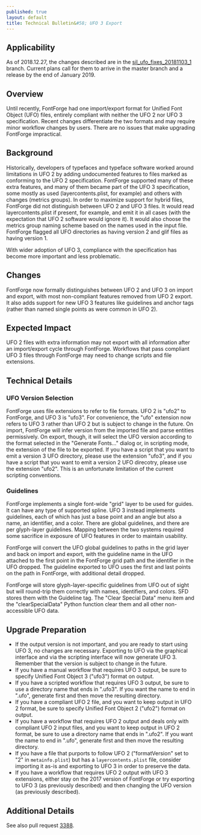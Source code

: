 ```yaml
---
published: true
layout: default
title: Technical Bulletin&#58; UFO 3 Export
---
```


## Applicability

As of 2018.12.27, the changes described are in the [sil_ufo_fixes_20181103_1](https://github.com/fontforge/fontforge/tree/sil_ufo_fixes_20181103_1) branch. Current plans call for them to arrive in the master branch and a release by the end of January 2019.

## Overview

Until recently, FontForge had one import/export format for Unified Font Object (UFO) files, entirely compliant with neither the UFO 2 nor UFO 3 specification. Recent changes differentiate the two formats and may require minor workflow changes by users. There are no issues that make upgrading FontForge impractical.

## Background

Historically, developers of typefaces and typeface software worked around limitations in UFO 2 by adding undocumented features to files marked as conforming to the UFO 2 specification. FontForge supported many of these extra features, and many of them became part of the UFO 3 specification, some mostly as used (layercontents.plist, for example) and others with changes (metrics groups). In order to maximize support for hybrid files, FontForge did not distinguish between UFO 2 and UFO 3 files. It would read layercontents.plist if present, for example, and emit it in all cases (with the expectation that UFO 2 software would ignore it). It would also choose the metrics group naming scheme based on the names used in the input file. FontForge flagged all UFO directories as having version 2 and glif files as having version 1.

With wider adoption of UFO 3, compliance with the specification has become more important and less problematic.

## Changes

FontForge now formally distinguishes between UFO 2 and UFO 3 on import and export, with most non-compliant features removed from UFO 2 export. It also adds support for new UFO 3 features like guidelines and anchor tags (rather than named single points as were common in UFO 2).

## Expected Impact

UFO 2 files with extra information may not export with all information after an import/export cycle through FontForge.
Workflows that pass compliant UFO 3 files through FontForge may need to change scripts and file extensions.

## Technical Details

### UFO Version Selection

FontForge uses file extensions to refer to file formats. UFO 2 is "ufo2" to FontForge, and UFO 3 is "ufo3". For convenience, the "ufo" extension now refers to UFO 3 rather than UFO 2 but is subject to change in the future. On import, FontForge will infer version from the imported file and parse entities permissively. On export, though, it will select the UFO version according to the format selected in the "Generate Fonts..." dialog or, in scripting mode, the extension of the file to be exported. If you have a script that you want to emit a version 3 UFO directory, please use the extension "ufo3", and if you have a script that you want to emit a version 2 UFO direcotry, please use the extension "ufo2". This is an unfortunate limitation of the current scripting conventions.

### Guidelines

FontForge implements a single font-wide "grid" layer to be used for guides. It can have any type of supported spline. UFO 3 instead implements guidelines, each of which has just a base point and an angle but also a name, an identifier, and a color. There are global guidelines, and there are per glyph-layer guidelines. Mapping between the two systems required some sacrifice in exposure of UFO features in order to maintain usability.

FontForge will convert the UFO global guidelines to paths in the grid layer and back on import and export, with the guideline name in the UFO attached to the first point in the FontForge grid path and the identifier in the UFO dropped. The guideline exported to UFO uses the first and last points on the path in FontForge, with additional detail dropped.

FontForge will store glyph-layer-specific guidelines from UFO out of sight but will round-trip them correctly with names, identifiers, and colors. SFD stores them with the Guideline tag. The "Clear Special Data" menu item and the "clearSpecialData" Python function clear them and all other non-accessible UFO data.

## Upgrade Preparation

* If the output version is not important, and you are ready to start using UFO 3, no changes are necessary. Exporting to UFO via the graphical interface and via the scripting interface will now generate UFO 3. Remember that the version is subject to change in the future.
* If you have a manual workflow that requires UFO 3 output, be sure to specify Unified Font Object 3 ("ufo3") format on output.
* If you have a scripted workflow that requires UFO 3 output, be sure to use a directory name that ends in ".ufo3". If you want the name to end in ".ufo", generate first and then move the resulting directory.
* If you have a compliant UFO 2 file, and you want to keep output in UFO 2 format, be sure to specify Unified Font Object 2 ("ufo2") format on output.
* If you have a workflow that requires UFO 2 output and deals only with compliant UFO 2 input files, and you want to keep output in UFO 2 format, be sure to use a directory name that ends in ".ufo2". If you want the name to end in ".ufo", generate first and then move the resulting directory.
* If you have a file that purports to follow UFO 2 ("formatVersion" set to "2" in `metainfo.plist`) but has a `layercontents.plist` file, consider importing it as-is and exporting to UFO 3 in order to preserve the data.
* If you have a workflow that requires UFO 2 output with UFO 3 extensions, either stay on the 2017 version of FontForge or try exporting to UFO 3 (as previously described) and then changing the UFO version (as previously described).

## Additional Details

See also pull request [3388](https://github.com/fontforge/fontforge/pull/3388).
